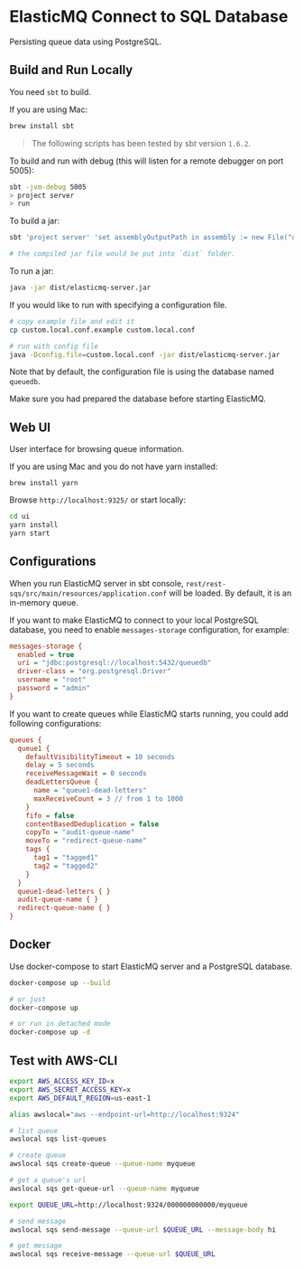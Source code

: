 # ElasticMQ Connect to SQL Database

Persisting queue data using PostgreSQL.

## Build and Run Locally

You need `sbt` to build.

If you are using Mac:
```sh
brew install sbt
```

> The following scripts has been tested by sbt version `1.6.2`.

To build and run with debug (this will listen for a remote debugger on port 5005):
```sh
sbt -jvm-debug 5005
> project server
> run
```

To build a jar:
```sh
sbt 'project server' 'set assemblyOutputPath in assembly := new File("dist/elasticmq-server.jar")' 'assembly'

# the compiled jar file would be put into `dist` folder.
```

To run a jar:
```sh
java -jar dist/elasticmq-server.jar
```

If you would like to run with specifying a configuration file.
```sh
# copy example file and edit it
cp custom.local.conf.example custom.local.conf

# run with config file
java -Dconfig.file=custom.local.conf -jar dist/elasticmq-server.jar
```
Note that by default, the configuration file is using the database named `queuedb`.

Make sure you had prepared the database before starting ElasticMQ.

## Web UI

User interface for browsing queue information.

If you are using Mac and you do not have yarn installed:
```
brew install yarn
```

Browse `http://localhost:9325/` or start locally:
```sh
cd ui
yarn install
yarn start
```

## Configurations

When you run ElasticMQ server in sbt console, `rest/rest-sqs/src/main/resources/application.conf` will be loaded. By default, it is an in-memory queue.

If you want to make ElasticMQ to connect to your local PostgreSQL database, you need to enable `messages-storage` configuration, for example:
```ini
messages-storage {
  enabled = true
  uri = "jdbc:postgresql://localhost:5432/queuedb"
  driver-class = "org.postgresql.Driver"
  username = "root"
  password = "admin"
}
```

If you want to create queues while ElasticMQ starts running, you could add following configurations:
```ini
queues {
  queue1 {
    defaultVisibilityTimeout = 10 seconds
    delay = 5 seconds
    receiveMessageWait = 0 seconds
    deadLettersQueue {
      name = "queue1-dead-letters"
      maxReceiveCount = 3 // from 1 to 1000
    }
    fifo = false
    contentBasedDeduplication = false
    copyTo = "audit-queue-name"
    moveTo = "redirect-queue-name"
    tags {
      tag1 = "tagged1"
      tag2 = "tagged2"
    }
  }
  queue1-dead-letters { }
  audit-queue-name { }
  redirect-queue-name { }
}
```

## Docker

Use docker-compose to start ElasticMQ server and a PostgreSQL database.

```sh
docker-compose up --build

# or just
docker-compose up

# or run in detached mode
docker-compose up -d
```

## Test with AWS-CLI
```sh
export AWS_ACCESS_KEY_ID=x
export AWS_SECRET_ACCESS_KEY=x
export AWS_DEFAULT_REGION=us-east-1

alias awslocal="aws --endpoint-url=http://localhost:9324"

# list queue
awslocal sqs list-queues

# create queue
awslocal sqs create-queue --queue-name myqueue

# get a queue's url
awslocal sqs get-queue-url --queue-name myqueue

export QUEUE_URL=http://localhost:9324/000000000000/myqueue

# send message
awslocal sqs send-message --queue-url $QUEUE_URL --message-body hi

# get message
awslocal sqs receive-message --queue-url $QUEUE_URL
```
